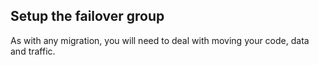 <!-- post: -->


## Setup the failover group

As with any migration, you will need to deal with moving your code, data and traffic. 

